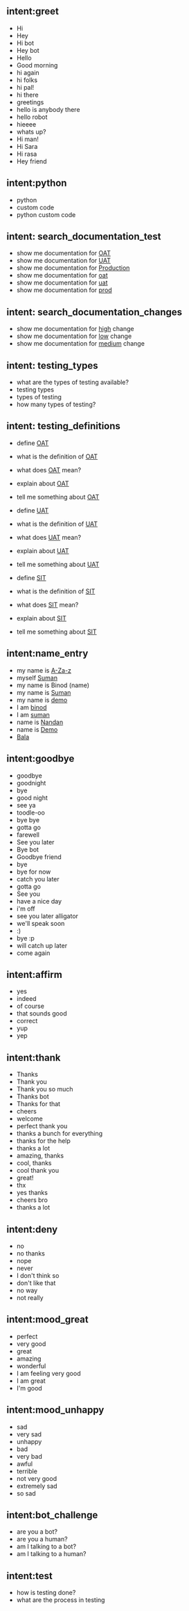 ## intent:greet
- Hi
- Hey
- Hi bot
- Hey bot
- Hello
- Good morning
- hi again
- hi folks
- hi pal!
- hi there
- greetings
- hello is anybody there
- hello robot
- hieeee
- whats up?
- Hi man!
- Hi Sara
- Hi rasa
- Hey friend

## intent:python
- python
- custom code
- python custom code

## intent: search_documentation_test
- show me documentation for [OAT](testing)
- show me documentation for [UAT](testing)
- show me documentation for [Production](testing)
- show me documentation for [oat](testing)
- show me documentation for [uat](testing)
- show me documentation for [prod](testing)

## intent: search_documentation_changes
- show me documentation for [high](change_request) change
- show me documentation for [low](change_request) change
- show me documentation for [medium](change_request) change

## intent: testing_types

- what are the types of testing available?
- testing types
- types of testing
- how many types of testing?

## intent: 	testing_definitions

- define [OAT](testing)
- what is the definition of [OAT](testing)
- what does [OAT](testing) mean?
- explain about [OAT](testing)
- tell me something about [OAT](testing)

- define [UAT](testing)
- what is the definition of [UAT](testing)
- what does [UAT](testing) mean?
- explain about [UAT](testing)
- tell me something about [UAT](testing)

- define [SIT](testing)
- what is the definition of [SIT](testing)
- what does [SIT](testing) mean?
- explain about [SIT](testing)
- tell me something about [SIT](testing)

## intent:name_entry
- my name is [A-Za-z](name)
- myself [Suman](name)
- my name is Binod (name)
- my name is [Suman](name)
- my name is [demo](name)
- I am [binod](name)
- I am [suman](name)
- name is [Nandan](name)
- name is [Demo](name)
- [Bala](name)

## intent:goodbye
- goodbye
- goodnight
- bye
- good night
- see ya
- toodle-oo
- bye bye
- gotta go
- farewell
- See you later
- Bye bot
- Goodbye friend
- bye
- bye for now
- catch you later
- gotta go
- See you
- have a nice day
- i'm off
- see you later alligator
- we'll speak soon
- :)
- bye :p
- will catch up later
- come again

## intent:affirm
- yes
- indeed
- of course
- that sounds good
- correct
- yup
- yep



## intent:thank
- Thanks
- Thank you
- Thank you so much
- Thanks bot
- Thanks for that
- cheers
- welcome
- perfect thank you
- thanks a bunch for everything
- thanks for the help
- thanks a lot
- amazing, thanks
- cool, thanks
- cool thank you
- great!
- thx
- yes thanks
- cheers bro
- thanks a lot

## intent:deny
- no
- no thanks
- nope
- never
- I don't think so
- don't like that
- no way
- not really

## intent:mood_great
- perfect
- very good
- great
- amazing
- wonderful
- I am feeling very good
- I am great
- I'm good

## intent:mood_unhappy
- sad
- very sad
- unhappy
- bad
- very bad
- awful
- terrible
- not very good
- extremely sad
- so sad

## intent:bot_challenge
- are you a bot?
- are you a human?
- am I talking to a bot?
- am I talking to a human?

## intent:test
- how is testing done?
- what are the process in testing
